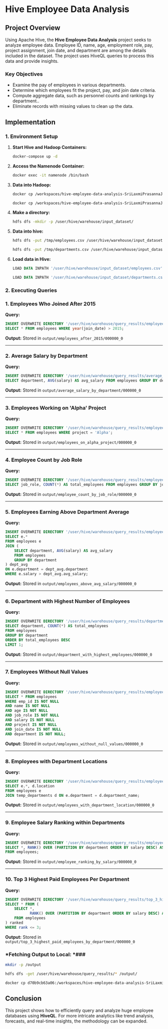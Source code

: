 # Hive Employee Data Analysis

## Project Overview

Using Apache Hive, the **Hive Employee Data Analysis** project seeks to analyze employee data. Employee ID, name, age, employment role, pay, project assignment, join date, and department are among the details included in the dataset. The project uses HiveQL queries to process this data and provide insights.

### **Key Objectives**

- Examine the pay of employees in various departments.
- Determine which employees fit the project, pay, and join date criteria.
- Compute aggregate data, such as personnel counts and rankings by department..
- Eliminate records with missing values to clean up the data.

## Implementation

### **1. Environment Setup**

1. **Start Hive and Hadoop Containers:**
   ```bash
   docker-compose up -d
   ```

2. **Access the Namenode Container:**
   ```bash
   docker exec -it namenode /bin/bash
   ```

3. **Data into Hadoop:**
   ```bash
   docker cp /workspaces/hive-employee-data-analysis-SriLaxmiPrasannaJoginipelli/input_dataset/employees.csv namenode:/tmp/employees.csv
   ```

   ```bash
   docker cp /workspaces/hive-employee-data-analysis-SriLaxmiPrasannaJoginipelli/input_dataset/departments.csv namenode:/tmp/departments.csv
   ```

4. **Make a directory:**
   ```bash
   hdfs dfs -mkdir -p /user/hive/warehouse/input_dataset/
   ```
5. **Data into hive:**
   ```bash
   hdfs dfs -put /tmp/employees.csv /user/hive/warehouse/input_dataset/
   ```

   ```bash
   hdfs dfs -put /tmp/departments.csv /user/hive/warehouse/input_dataset/
   ```
6. **Load data in Hive:**
   ```sql
   LOAD DATA INPATH '/user/hive/warehouse/input_dataset/employees.csv' INTO TABLE temp_employees;

   ```
   ```sql
   LOAD DATA INPATH '/user/hive/warehouse/input_dataset/departments.csv' INTO TABLE temp_departments;
   ```

### **2. Executing Queries**

### **1. Employees Who Joined After 2015**

**Query:**

```sql
INSERT OVERWRITE DIRECTORY '/user/hive/warehouse/query_results/employees_after_2015'
SELECT * FROM employees WHERE year(join_date) > 2015;
```

**Output:** Stored in `output/employees_after_2015/000000_0`

---

### **2. Average Salary by Department**

**Query:**

```sql
INSERT OVERWRITE DIRECTORY '/user/hive/warehouse/query_results/average_salary_by_department'
SELECT department, AVG(salary) AS avg_salary FROM employees GROUP BY department;
```

**Output:** Stored in `output/average_salary_by_department/000000_0`

---

### **3. Employees Working on 'Alpha' Project**

**Query:**

```sql
INSERT OVERWRITE DIRECTORY '/user/hive/warehouse/query_results/employees_on_alpha_project'
SELECT * FROM employees WHERE project = 'Alpha';
```

**Output:** Stored in `output/employees_on_alpha_project/000000_0`

---

### **4. Employee Count by Job Role**

**Query:**

```sql
INSERT OVERWRITE DIRECTORY '/user/hive/warehouse/query_results/employee_count_by_job_role'
SELECT job_role, COUNT(*) AS total_employees FROM employees GROUP BY job_role;
```

**Output:** Stored in `output/employee_count_by_job_role/000000_0`

---

### **5. Employees Earning Above Department Average**

**Query:**

```sql
INSERT OVERWRITE DIRECTORY '/user/hive/warehouse/query_results/employees_above_avg_salary'
SELECT e.*
FROM employees e
JOIN (
    SELECT department, AVG(salary) AS avg_salary
    FROM employees
    GROUP BY department
) dept_avg
ON e.department = dept_avg.department
WHERE e.salary > dept_avg.avg_salary;
```

**Output:** Stored in `output/employees_above_avg_salary/000000_0`

---

### **6. Department with Highest Number of Employees**

**Query:**

```sql
INSERT OVERWRITE DIRECTORY '/user/hive/warehouse/query_results/department_with_highest_employees'
SELECT department, COUNT(*) AS total_employees
FROM employees
GROUP BY department
ORDER BY total_employees DESC
LIMIT 1;
```

**Output:** Stored in `output/department_with_highest_employees/000000_0`

---

### **7. Employees Without Null Values**

**Query:**

```sql
INSERT OVERWRITE DIRECTORY '/user/hive/warehouse/query_results/employees_without_null_values'
SELECT * FROM employees
WHERE emp_id IS NOT NULL
AND name IS NOT NULL
AND age IS NOT NULL
AND job_role IS NOT NULL
AND salary IS NOT NULL
AND project IS NOT NULL
AND join_date IS NOT NULL
AND department IS NOT NULL;
```

**Output:** Stored in `output/employees_without_null_values/000000_0`

---

### **8. Employees with Department Locations**

**Query:**

```sql
INSERT OVERWRITE DIRECTORY '/user/hive/warehouse/query_results/employees_with_department_location'
SELECT e.*, d.location
FROM employees e
JOIN temp_departments d ON e.department = d.department_name;
```

**Output:** Stored in `output/employees_with_department_location/000000_0`

---

### **9. Employee Salary Ranking within Departments**

**Query:**

```sql
INSERT OVERWRITE DIRECTORY '/user/hive/warehouse/query_results/employee_ranking_by_salary'
SELECT *, RANK() OVER (PARTITION BY department ORDER BY salary DESC) AS rank
FROM employees;
```

**Output:** Stored in `output/employee_ranking_by_salary/000000_0`

---

### **10. Top 3 Highest Paid Employees Per Department**

**Query:**

```sql
INSERT OVERWRITE DIRECTORY '/user/hive/warehouse/query_results/top_3_highest_paid_employees_by_department'
SELECT * FROM (
    SELECT *,
           RANK() OVER (PARTITION BY department ORDER BY salary DESC) AS rank
    FROM employees
) ranked
WHERE rank <= 3;
```

**Output:** Stored in `output/top_3_highest_paid_employees_by_department/000000_0`

### *Fetching Output to Local: *###

```bash
mkdir -p /output
```

```bash
hdfs dfs -get /user/hive/warehouse/query_results/* /output/
```

```bash
docker cp d70b9cb63a06:/workspaces/hive-employee-data-analysis-SriLaxmiPrasannaJoginipelli/output ./output
```

## Conclusion

This project shows how to efficiently query and analyze huge employee databases using **HiveQL**. For more intricate analytics like trend analysis, forecasts, and real-time insights, the methodology can be expanded.

